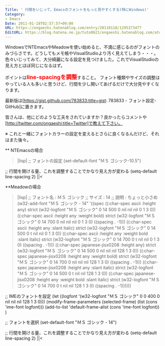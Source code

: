 ```yaml
---
Title: ' 行間をいじって、Emacsのフォントをもっと見やすくする(特にWindows)'
Category:
- Emacs
Date: 2011-01-18T02:57:57+09:00
URL: https://ongaeshi.hatenablog.com/entry/20110118/1295373477
EditURL: https://blog.hatena.ne.jp/tuto0621/ongaeshi.hatenablog.com/atom/entry/6435922169449192899
---
```


WindowsでNTEmacsやMeadowを使い始めると、不満に感じるのがフォントのみづらさです。どうしてもメモ帳やVisualStudioより汚く見えてしまう・・・。
色々いじってみて、大分綺麗になる設定を見つけました。これでVisualStudioの見え方とほぼ同じになるはず。

ポイントは<span style="font-weight:bold;font-size:large;"><span style="color:#FF0000;">line-spacingを調整</span></span>すること。
フォント種類やサイズの調整はやっている人も多いと思うけど、行間を少し開いてあげるだけで大分見やすくなります。

最新版は[https://gist.github.com/783833:title=gist: 783833 - フォント設定- GitHub]に置きます。

皆さんは、他にどのような工夫をされていますか？良かったらコメントや[http://twitter.com/ongaeshi:title=Twitter]で教えて下さい。

※ これと一緒にフォントカラーの設定を変えるとさらに良くなるんだけど、それはまた後々。

** NTEmacsの場合
>|lisp|
;; フォントの設定
(set-default-font "ＭＳ ゴシック-10.5")

;; 行間を開ける量、これを調整することでかなり見え方が変わる
(setq-default line-spacing 2)
||<

**Meadowの場合
>|lisp|
;; フォント名 : ＭＳ ゴシック
;; サイズ : 14
;; 説明 : ちょっと小さめ
(w32-add-font
 "ＭＳ ゴシック - 14"
 '((spec
    ((:char-spec ascii :height any)
     strict
     (w32-logfont "ＭＳ ゴシック" 0 14 500 0 nil nil nil 0 1 3 0))
    ((:char-spec ascii :height any :weight bold)
     strict
     (w32-logfont "ＭＳ ゴシック" 0 14 700 0 nil nil nil 0 1 3 0)
     ((spacing . -1)))
    ((:char-spec ascii :height any :slant italic)
     strict
     (w32-logfont "ＭＳ ゴシック" 0 14 500 0 t nil nil 0 1 3 0))
    ((:char-spec ascii :height any :weight bold :slant italic)
     strict
     (w32-logfont "ＭＳ ゴシック" 0 14 700 0 t nil nil 0 1 3 0)
     ((spacing . -1)))
    ((:char-spec japanese-jisx0208 :height any)
     strict
     (w32-logfont "ＭＳ ゴシック" 0 14 500 0 nil nil nil 128 1 3 0))
    ((:char-spec japanese-jisx0208 :height any :weight bold)
     strict
     (w32-logfont "ＭＳ ゴシック" 0 14 700 0 nil nil nil 128 1 3 0)
     ((spacing . -1)))
    ((:char-spec japanese-jisx0208 :height any :slant italic)
     strict
     (w32-logfont "ＭＳ ゴシック" 0 14 500 0 t nil nil 128 1 3 0))
    ((:char-spec japanese-jisx0208 :height any :weight bold :slant italic)
     strict
     (w32-logfont "ＭＳ ゴシック" 0 14 700 0 t nil nil 128 1 3 0)
     ((spacing . -1))))))

;; IMEのフォントを設定
(let ((logfont '(w32-logfont "ＭＳ ゴシック" 0 0 400 0 nil nil nil 128 1 3 0)))
  (modify-frame-parameters (selected-frame) (list (cons 'ime-font logfont)))
  (add-to-list 'default-frame-alist (cons 'ime-font logfont))
  )

;; フォントを選択
(set-default-font "ＭＳ ゴシック - 14")

;; 行間を開ける量、これを調整することでかなり見え方が変わる
(setq-default line-spacing 2)
||<
